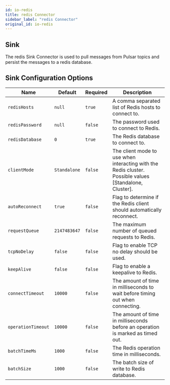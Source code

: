 ```yaml
---
id: io-redis
title: redis Connector
sidebar_label: "redis Connector"
original_id: io-redis
---
```


## Sink

The redis Sink Connector is used to pull messages from Pulsar topics and persist the messages
to a redis database.

## Sink Configuration Options

| Name | Default | Required | Description |
|------|---------|----------|-------------|
| `redisHosts` | `null` | `true` | A comma separated list of Redis hosts to connect to. |
| `redisPassword` | `null` | `false` | The password used to connect to Redis. |
| `redisDatabase` | `0` | `true` | The Redis database to connect to. |
| `clientMode` | `Standalone` | `false` | The client mode to use when interacting with the Redis cluster. Possible values [Standalone, Cluster]. |
| `autoReconnect` | `true` | `false` | Flag to determine if the Redis client should automatically reconnect. |
| `requestQueue` | `2147483647` | `false` | The maximum number of queued requests to Redis. |
| `tcpNoDelay` | `false` | `false` | Flag to enable TCP no delay should be used. |
| `keepAlive` | `false` | `false` | Flag to enable a keepalive to Redis. |
| `connectTimeout` | `10000` | `false` | The amount of time in milliseconds to wait before timing out when connecting. |
| `operationTimeout` | `10000` | `false` | The amount of time in milliseconds before an operation is marked as timed out. |
| `batchTimeMs` | `1000` | `false` | The Redis operation time in milliseconds. |
| `batchSize` | `1000` | `false` | The batch size of write to Redis database. |